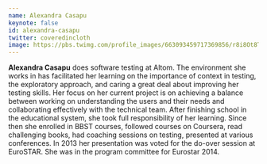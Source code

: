 ```yaml
---
name: Alexandra Casapu
keynote: false
id: alexandra-casapu
twitter: coveredincloth
image: https://pbs.twimg.com/profile_images/663093459717369856/r8i8Ot8T.jpg
---
```

**Alexandra Casapu** does software testing at Altom. The environment she works in has facilitated her learning on the importance of context in testing, the exploratory approach, and caring a great deal about improving her testing skills. Her focus on her current project is on achieving a balance between working on understanding the users and their needs and collaborating effectively with the technical team. After finishing school in the educational system, she took full responsibility of her learning. Since then she enrolled in BBST courses, followed courses on Coursera, read challenging books, had coaching sessions on testing, presented at various conferences. In 2013 her presentation was voted for the do-over session at EuroSTAR. She was in the program committee for Eurostar 2014.
